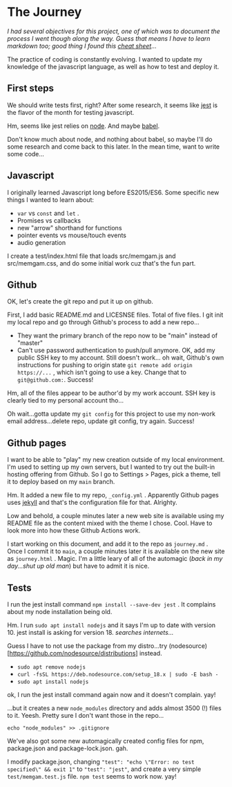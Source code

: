 # The Journey

*I had several objectives for this project, one of which was to document the process I went though along the way.
Guess that means I have to learn markdown too; good thing I found this [cheat sheet](https://www.markdownguide.org/cheat-sheet/)...*

The practice of coding is constantly evolving. I wanted to update my knowledge of the javascript language, as well as how to test and deploy it.

## First steps

We should write tests first, right? After some research, it seems like [jest](https://jestjs.io/) is the flavor of the month for testing javascript. 

Hm, seems like jest relies on [node](https://nodejs.org). And maybe [babel](https://babeljs.io/). 

Don't know much about node, and nothing about babel, so maybe I'll do some research and come back to this later. In the mean time, want to write some code...

## Javascript

I originally learned Javascript long before ES2015/ES6. Some specific new things I wanted to learn about:

- `var` vs `const` and `let` . 
- Promises vs callbacks
- new "arrow" shorthand for functions
- pointer events vs mouse/touch events
- audio generation

I create a test/index.html file that loads src/memgam.js and src/memgam.css, and do some initial work cuz that's the fun part.

## Github

OK, let's create the git repo and put it up on github. 

First, I add basic README.md and LICESNSE files. Total of five files. I git init my  local repo and go through Github's process to add a new repo...

- They want the primary branch of the repo now to be "main" instead of "master"
- Can't use password authentication to push/pull anymore. OK, add my public SSH key to my account. Still doesn't work...
oh wait, Github's own instructions for pushing to origin state `git remote add origin https://...` , which isn't going to use a key. Change that to `git@github.com:`. Success!

Hm, all of the files appear to be author'd by my work account. SSH key is clearly tied to my personal account tho...

Oh wait...gotta update my `git config` for this project to use my non-work email address...delete repo, update git config, try again. Success!

## Github pages

I want to be able to "play" my new creation outside of my local environment. 
I'm used to setting up my own servers, but I wanted to try out the built-in hosting offering from Github. 
So I go to Settings > Pages, pick a theme, tell it to deploy based on my `main` branch. 

Hm. It added a new file to my repo, `_config.yml` . Apparently Github pages uses [jekyll](https://jekyllrb.com/) and that's the configuration file for that. Alrighty.

Low and behold, a couple minutes later a new web site is available using my README file as the content mixed with the theme I chose. Cool. Have to look more into how these Github Actions work.

I start working on this document, and add it to the repo as `journey.md` . Once I commit it to `main`, a couple minutes later it is available on the new site as `journey.html` . Magic. I'm a little leary of all of the automagic (*back in my day...shut up old man*) but have to admit it is nice.

## Tests

I run the jest install command `npm install --save-dev jest` . It complains about my node installation being old. 

Hm. I run `sudo apt install nodejs` and it says I'm up to date with version 10. jest install is asking for version 18. *searches internets...*

Guess I have to not use the package from my distro...try (nodesource)[https://github.com/nodesource/distributions] instead.

- `sudo apt remove nodejs`
- `curl -fsSL https://deb.nodesource.com/setup_18.x | sudo -E bash -`
- `sudo apt install nodejs`

ok, I run the jest install command again now and it doesn't complain. yay!

...but it creates a new `node_modules` directory and adds almost 3500 (!) files to it. Yeesh. Pretty sure I don't want those in the repo...

`echo "node_modules" >> .gitignore`

We've also got some new automagically created config files for npm, package.json and package-lock.json. gah.

I modify package.json, changing `"test": "echo \"Error: no test specified\" && exit 1"` to `"test": "jest"`, and create a very simple `test/memgam.test.js` file. `npm test` seems to work now. yay!

